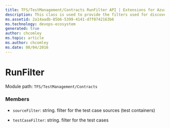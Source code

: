 ```yaml
---
title: TFS/TestManagement/Contracts RunFilter API | Extensions for Azure DevOps Services
description: This class is used to provide the filters used for discovery
ms.assetid: 2a14aadb-85b6-5399-4141-d7f0742163b6
ms.technology: devops-ecosystem
generated: true
author: chcomley
ms.topic: article
ms.author: chcomley
ms.date: 08/04/2016
---
```


# RunFilter

Module path: `TFS/TestManagement/Contracts`

### Members

- `sourceFilter`: string. filter for the test case sources (test containers)

- `testCaseFilter`: string. filter for the test cases
